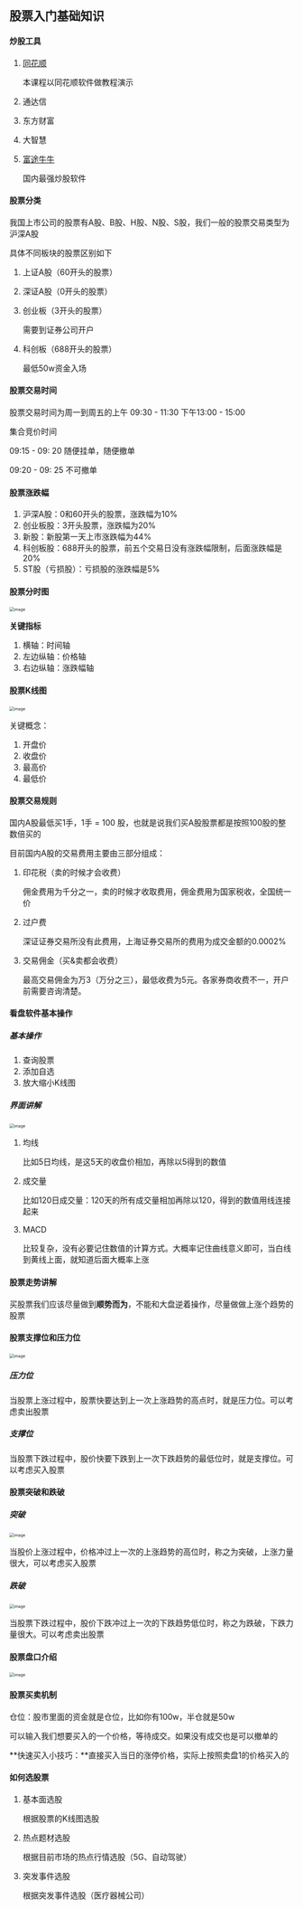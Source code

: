 ## 股票入门基础知识

#### 炒股工具

1. [同花顺](http://activity.ths123.com/html/free/150324/)

   本课程以同花顺软件做教程演示

2. 通达信

3. 东方财富

4. 大智慧

5. [富途牛牛](https://www.futunn.com/download/windows?lang=zh-CN)

   国内最强炒股软件

#### 股票分类

我国上市公司的股票有A股、B股、H股、N股、S股，我们一般的股票交易类型为沪深A股

具体不同板块的股票区别如下

1. 上证A股（60开头的股票）

2. 深证A股（0开头的股票）

3. 创业板（3开头的股票）

   需要到证券公司开户

4. 科创板（688开头的股票）

   最低50w资金入场

#### 股票交易时间

股票交易时间为周一到周五的上午 09:30 - 11:30 下午13:00 - 15:00

集合竞价时间

09:15 - 09: 20 随便挂单，随便撤单

09:20 - 09: 25 不可撤单

#### 股票涨跌幅

1. 沪深A股：0和60开头的股票，涨跌幅为10%
2. 创业板股：3开头股票，涨跌幅为20%
3. 新股：新股第一天上市涨跌幅为44%
4. 科创板股：688开头的股票，前五个交易日没有涨跌幅限制，后面涨跌幅是20%
5. ST股（亏损股）：亏损股的涨跌幅是5%

#### 股票分时图

<img src="https://cdn.jsdelivr.net/gh/Andre235/-community@master/src/image.7gn8ynmxafw0.png" alt="image" style="zoom:50%;" />

**关键指标**

1. 横轴：时间轴
2. 左边纵轴：价格轴
3. 右边纵轴：涨跌幅轴

#### 股票K线图

<img src="https://cdn.jsdelivr.net/gh/Andre235/-community@master/src/image.1qy9hj51682o.png" alt="image" style="zoom:50%;" />

关键概念：

1. 开盘价
2. 收盘价
3. 最高价
4. 最低价

#### 股票交易规则

国内A股最低买1手，1手 = 100 股，也就是说我们买A股股票都是按照100股的整数倍买的

目前国内A股的交易费用主要由三部分组成：

1. 印花税（卖的时候才会收费）

   佣金费用为千分之一，卖的时候才收取费用，佣金费用为国家税收，全国统一价

2. 过户费

   深证证券交易所没有此费用，上海证券交易所的费用为成交金额的0.0002%

3. 交易佣金（买&卖都会收费）

   最高交易佣金为万3（万分之三），最低收费为5元。各家券商收费不一，开户前需要咨询清楚。

#### 看盘软件基本操作

##### 基本操作

1.  查询股票
2. 添加自选
3. 放大缩小K线图

##### 界面讲解

<img src="https://cdn.jsdelivr.net/gh/Andre235/-community@master/src/image.2u0tl36truw0.png" alt="image" style="zoom:50%;" />

1. 均线

   比如5日均线，是这5天的收盘价相加，再除以5得到的数值

2. 成交量

   比如120日成交量：120天的所有成交量相加再除以120，得到的数值用线连接起来

3. MACD

   比较复杂，没有必要记住数值的计算方式。大概率记住曲线意义即可，当白线到黄线上面，就知道后面大概率上涨

#### 股票走势讲解

买股票我们应该尽量做到**顺势而为**，不能和大盘逆着操作，尽量做做上涨个趋势的股票

#### 股票支撑位和压力位

<img src="https://cdn.jsdelivr.net/gh/Andre235/-community@master/src/image.1ubrngvuqpmo.png" alt="image" style="zoom:50%;" />

##### 压力位

当股票上涨过程中，股票快要达到上一次上涨趋势的高点时，就是压力位。可以考虑卖出股票

##### 支撑位  

当股票下跌过程中，股价快要下跌到上一次下跌趋势的最低位时，就是支撑位。可以考虑买入股票

#### 股票突破和跌破

##### 突破

<img src="https://cdn.jsdelivr.net/gh/Andre235/-community@master/src/image.4ypy6grkp0w0.png" alt="image" style="zoom: 50%;" />

当股价上涨过程中，价格冲过上一次的上涨趋势的高位时，称之为突破，上涨力量很大，可以考虑买入股票

##### 跌破

<img src="https://cdn.jsdelivr.net/gh/Andre235/-community@master/src/image.4ft9n16skly0.png" alt="image" style="zoom:50%;" />

当股票下跌过程中，股价下跌冲过上一次的下跌趋势低位时，称之为跌破，下跌力量很大。可以考虑卖出股票

#### 股票盘口介绍

<img src="https://cdn.jsdelivr.net/gh/Andre235/-community@master/src/image.17c8uwz9byr.png" alt="image" style="zoom:50%;" />

#### 股票买卖机制

仓位：股市里面的资金就是仓位，比如你有100w，半仓就是50w

可以输入我们想要买入的一个价格，等待成交。如果没有成交也是可以撤单的

**快速买入小技巧：**直接买入当日的涨停价格，实际上按照卖盘1的价格买入的

#### 如何选股票

1. 基本面选股

   根据股票的K线图选股

2. 热点题材选股

   根据目前市场的热点行情选股（5G、自动驾驶）

3. 突发事件选股

   根据突发事件选股（医疗器械公司）

